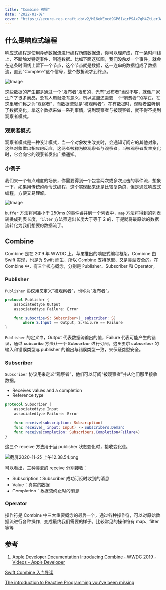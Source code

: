 ```yaml
---
title: "Combine 初探"
date: "2022-01-02"
cover: "https://secure-res.craft.do/v2/M16eWEmcd9GP61VqrPSAx7qM4ZtLerJA12VhxJWqsjpwrphAUD2wKQ2TUCG1Kv6NmvVdMvvrXDSYJJBniXFVvVmYTvGndBpWwjSYCprN5AUc89ZkcsCFeNXgh3fxxCStk3dppHbPQT38xnRsZouYmmpkU3vVGipN6K9U3DE2eARqfeeeayJAG7RbNt32xEGCozXErmNpYB8wGEY1d21w1Kk33oEk6YoPVY95DPfHCpxW7iGR"
---
```


## 什么是响应式编程

响应式编程是使用异步数据流进行编程所谓数据流，你可以理解成，在一条时间线上，不断触发特定事件，制造数据。比如下面这张图，我们没触发一个事件，就会在这条时间线上留下一个节点，这个节点就是数据，这一连串的数据组成了数据流，直到“Complete”这个信号，整个数据流才到终点。

![Image](https://res.craft.do/user/full/cd5767b5-001d-b2bb-2322-53e695067937/doc/C98F9419-83EC-4423-A17E-356E0BA0CB61/235B9661-ADE3-4592-B659-E5AA12FEB249_2)

这些数据的产生都是通过一个“发布者”发布的，光有“发布者”当然不够，就像厂家生产了很多商品，没有人用就没有意义，所以这里还需要一个“消费者”的存在。在这里我们称之为“观察者”，而数据流就是“被观察者”。在有数据时，观察者监听到了数据变化，拿这个数据来做一系列事情。说到观察者与被观察者，就不得不提到观察者模式。

### 观察者模式

观察者模式是一种设计模式，当一个对象发生改变时，会通知订阅它的其他对象，这些对象做出相应的反应，这两者被称为被观察者与观察者。当被观察者发生变化时，它会向它的观察者发出广播通知。

### 小例子

我们来一个有点难度的场景，你需要得到一个包含两次或多次点击的事件流，想象一下，如果用传统的命令式编程，这个实现起来还是比较复杂的，但是通过响应式编程，方便又易理解。

![Image](https://res.craft.do/user/full/cd5767b5-001d-b2bb-2322-53e695067937/doc/C98F9419-83EC-4423-A17E-356E0BA0CB61/ACA94231-5092-4B53-BD5A-48AF53D19027_2)

`buffer` 方法将间距小于 250ms 的事件合并到一个列表中，`map` 方法将得到的列表转换成列表长度，`filter` 方法筛选出长度大于等于 2 的，于是就将最原始的数据流转化为我们想要的数据流了。

## Combine

Combine 是在 2019 年 WWDC 上，苹果推出的响应式编程框架。Combine 由 Swift 实现，也是为 Swift 而生，所以 Combine 支持范型、又是类型安全的。在 Combine 中，有三个核心概念，分别是 Publisher、Subscriber 和 Operator。

### Publisher

`Publisher` 协议用来定义“被观察者”，也称为“发布者”。

```swift
protocol Publisher {
	associatedtype Output
	associatedtype Failure: Error

	func subscribe<S: Subscriber>(_ subscriber: S)
		where S.Input == Output, S.Failure == Failure
}
```

`Publisher` 的定义中，Output 代表数据流输出的值，Failure 代表可能产生的错误，通过 subscribe 方法让一个 Subscriber 进行订阅，这里要求 subscriber 的输入和错误类型与 publisher 的输出与错误类型一致，来保证类型安全。

### Subscriber

`Subscriber` 协议用来定义“观察者”，他们可以订阅“被观察者”并从他们那里接收数据。

- Receives values and a completion
- Reference type

```swift
protocol Subscriber {
	associatedtype Input
	associatedtype Failure: Error

	func receive(subscription: Subscription)
	func receive(_ input: Input) -> Subscribers.Demand
	func receive(completion: Subscribers.Completion<Failure>)
}
```

这三个 receive 方法用于当 publisher 状态变化时，接收变化值。

![截屏2020-11-25 上午12.38.54.png](https://res.craft.do/user/full/cd5767b5-001d-b2bb-2322-53e695067937/doc/C98F9419-83EC-4423-A17E-356E0BA0CB61/4A246AF0-3649-4B41-A618-F85D0C0D4F0C_2)

可以看出，三种类型的 receive 分别接收：

- Subscription：Subscriber 成功订阅时收到的消息
- Value：真实的数据
- Completion：数据流终止时的消息

### Operator

操作符是 Combine 中三大重要概念的最后一个，通过各种操作符，可以对原始数据流进行各种操作，变成最终我们需要的样子。比较常见的操作符有 map、filter 等等

## 参考

1. [Apple Developer Documentation](https://developer.apple.com/documentation/combine/receiving-and-handling-events-with-combine)
   [Introducing Combine - WWDC 2019 - Videos - Apple Developer](https://developer.apple.com/videos/play/wwdc2019/722/)

[Swift Combine 入门导读](https://www.icodesign.me/posts/swift-combine/)

[The introduction to Reactive Programming you've been missing](https://gist.github.com/staltz/868e7e9bc2a7b8c1f754)
